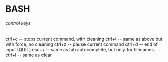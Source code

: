 # BASH

###### control keys

ctrl+c -- stops current command, with cleaning
ctrl+\ -- same as above but with force, no cleaning
ctrl+z -- pause current command
ctrl+d -- end of input (QUIT)
esc+/ -- same as tab autocomplete, but only for filenames
ctrl+l -- same as clear
